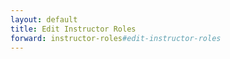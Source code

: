 ```yaml
---
layout: default
title: Edit Instructor Roles
forward: instructor-roles#edit-instructor-roles
---
```

